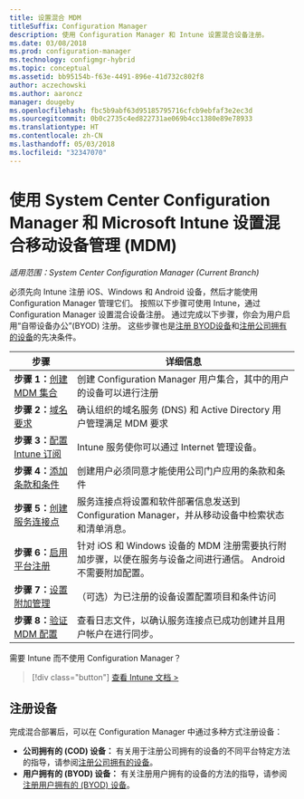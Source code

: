 ```yaml
---
title: 设置混合 MDM
titleSuffix: Configuration Manager
description: 使用 Configuration Manager 和 Intune 设置混合设备注册。
ms.date: 03/08/2018
ms.prod: configuration-manager
ms.technology: configmgr-hybrid
ms.topic: conceptual
ms.assetid: bb95154b-f63e-4491-896e-41d732c802f8
author: aczechowski
ms.author: aaroncz
manager: dougeby
ms.openlocfilehash: fbc5b9abf63d95185795716cfcb9ebfaf3e2ec3d
ms.sourcegitcommit: 0b0c2735c4ed822731ae069b4cc1380e89e78933
ms.translationtype: HT
ms.contentlocale: zh-CN
ms.lasthandoff: 05/03/2018
ms.locfileid: "32347070"
---
```

# <a name="setup-hybrid-mobile-device-management-mdm-with-system-center-configuration-manager-and-microsoft-intune"></a>使用 System Center Configuration Manager 和 Microsoft Intune 设置混合移动设备管理 (MDM)

*适用范围：System Center Configuration Manager (Current Branch)*


必须先向 Intune 注册 iOS、Windows 和 Android 设备，然后才能使用 Configuration Manager 管理它们。 按照以下步骤可使用 Intune，通过 Configuration Manager 设置混合设备注册。 通过完成以下步骤，你会为用户启用“自带设备办公”(BYOD) 注册。 这些步骤也是[注册 BYOD设备](enroll-hybrid-ios-mac.md)和[注册公司拥有的设备](enroll-company-owned-devices.md)的先决条件。

 |步骤|详细信息|  
 |-----------|-------------|  
 |**步骤 1：**[创建 MDM 集合](create-mdm-collection.md)|创建 Configuration Manager 用户集合，其中的用户的设备可以进行注册|  
 |**步骤 2：**[域名要求](confirm-dns.md)|确认组织的域名服务 (DNS) 和 Active Directory 用户管理满足 MDM 要求|
 |**步骤 3：**[配置 Intune 订阅](configure-intune-subscription.md)|Intune 服务使你可以通过 Internet 管理设备。|  
 |**步骤 4：**[添加条款和条件](terms-and-conditions.md)| 创建用户必须同意才能使用公司门户应用的条款和条件|
 |**步骤 5：**[创建服务连接点](create-service-connection-point.md)|服务连接点将设置和软件部署信息发送到 Configuration Manager，并从移动设备中检索状态和清单消息。 |  
 |**步骤 6：**[启用平台注册](enable-platform-enrollment.md)|针对 iOS 和 Windows 设备的 MDM 注册需要执行附加步骤，以便在服务与设备之间进行通信。 Android 不需要附加配置。|  
 |**步骤 7：**[设置附加管理](set-up-additional-management.md)|（可选）为已注册的设备设置配置项目和条件访问|
 |**步骤 8：**[验证 MDM 配置](verify-mdm-configuration.md)|查看日志文件，以确认服务连接点已成功创建并且用户帐户在进行同步。|

需要 Intune 而不使用 Configuration Manager？
> [!div class="button"]
[查看 Intune 文档 >](https://docs.microsoft.com/intune/deploy-use/enroll-devices-in-microsoft-intune)


## <a name="enroll-devices"></a>注册设备
完成混合部署后，可以在 Configuration Manager 中通过多种方式注册设备：
- **公司拥有的 (COD) 设备：** 有关用于注册公司拥有的设备的不同平台特定方法的指导，请参阅[注册公司拥有的设备](enroll-company-owned-devices.md)。
- **用户拥有的 (BYOD) 设备：** 有关注册用户拥有的设备的方法的指导，请参阅[注册用户拥有的 (BYOD) 设备](enroll-hybrid-ios-mac.md)。
